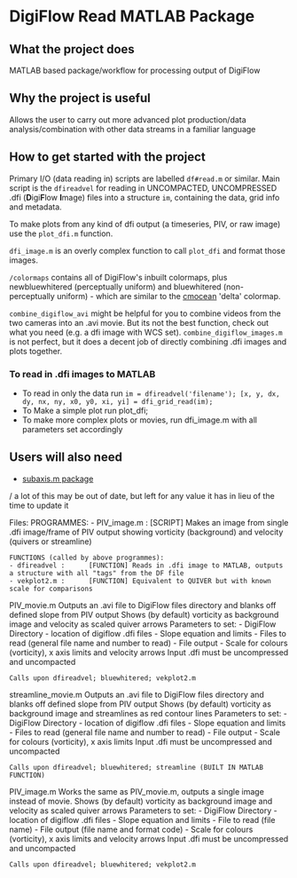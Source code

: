 # DigiFlow Read MATLAB Package

## What the project does 
MATLAB based package/workflow for processing output of DigiFlow

## Why the project is useful
Allows the user to carry out more advanced plot production/data analysis/combination with other data streams in a familiar language

## How to get started with the project
Primary I/O (data reading in) scripts are labelled `df#read.m` or similar. Main script is the `dfireadvel` for reading in UNCOMPACTED, UNCOMPRESSED .dfi (**D**igi**F**low **I**mage) files into a structure `im`, containing the data, grid info and metadata. 

To make plots from any kind of dfi output (a timeseries, PIV, or raw image) use the `plot_dfi.m` function. 

`dfi_image.m` is an overly complex function to call `plot_dfi` and format those images. 

`/colormaps` contains all of DigiFlow's inbuilt colormaps, plus newbluewhitered (perceptually uniform) and bluewhitered (non-perceptually uniform) - which are similar to the [cmocean](https://uk.mathworks.com/matlabcentral/fileexchange/57773-cmocean-perceptually-uniform-colormaps) 'delta' colormap. 

`combine_digiflow_avi` might be helpful for you to combine videos from the two cameras into an .avi movie. But its not the best function, check out what you need (e.g. a dfi image with WCS set). `combine_digiflow_images.m` is not perfect, but it does a decent job of directly combining .dfi images and plots together. 

### To read in .dfi images to MATLAB 
- To read in only the data run `im = dfireadvel('filename'); [x, y, dx, dy, nx, ny, x0, y0, xi, yi] = dfi_grid_read(im);`
- To Make a simple plot run plot_dfi;
- To make more complex plots or movies, run dfi_image.m with all parameters set accordingly

## Users will also need
- [subaxis.m package](https://www.mathworks.com/matlabcentral/fileexchange/3696-subaxis-subplot)

\/ a lot of this may be out of date, but left for any value it has in lieu of the time to update it

Files:
    PROGRAMMES: 
	- PIV_image.m :         [SCRIPT] Makes an image from single .dfi image/frame of PIV output showing vorticity (background) and velocity (quivers or streamline)

    FUNCTIONS (called by above programmes):
	- dfireadvel : 		[FUNCTION] Reads in .dfi image to MATLAB, outputs a structure with all "tags" from the DF file
	- vekplot2.m : 		[FUNCTION] Equivalent to QUIVER but with known scale for comparisons


PIV_movie.m
    Outputs an .avi file to DigiFlow files directory and blanks off defined slope from PIV output
    Shows (by default) vorticity as background image and velocity as scaled quiver arrows
    Parameters to set:
    - DigiFlow Directory - location of digiflow .dfi files
    - Slope equation and limits
    - Files to read (general file name and number to read)
    - File output
    - Scale for colours (vorticity), x axis limits and velocity arrows
    Input .dfi must be uncompressed and uncompacted

    Calls upon dfireadvel; bluewhitered; vekplot2.m

streamline_movie.m
    Outputs an .avi file to DigiFlow files directory and blanks off defined slope from PIV output
    Shows (by default) vorticity as background image and streamlines as red contour lines
    Parameters to set:
    - DigiFlow Directory - location of digiflow .dfi files
    - Slope equation and limits
    - Files to read (general file name and number to read)
    - File output
    - Scale for colours (vorticity), x axis limits
    Input .dfi must be uncompressed and uncompacted

    Calls upon dfireadvel; bluewhitered; streamline (BUILT IN MATLAB FUNCTION)

PIV_image.m 
    Works the same as PIV_movie.m, outputs a single image instead of movie.
    Shows (by default) vorticity as background image and velocity as scaled quiver arrows
    Parameters to set:
    - DigiFlow Directory - location of digiflow .dfi files
    - Slope equation and limits
    - File to read (file name)
    - File output (file name and format code)
    - Scale for colours (vorticity), x axis limits and velocity arrows
    Input .dfi must be uncompressed and uncompacted

    Calls upon dfireadvel; bluewhitered; vekplot2.m

